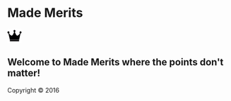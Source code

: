 # Made Merits
![Alt text](/resources/public/img/king.png?raw=true "")

## Welcome to Made Merits where the points don't matter!


Copyright © 2016
